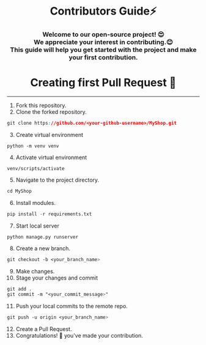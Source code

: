 <h1 align="center">Contributors Guide⚡ </h1>
<h3 align="center">Welcome to our open-source project! 😍<br> We appreciate your interest in contributing.😊 <br>This guide will help you get started with the project and make your first contribution.</h3>



<h1 align="center">Creating first Pull Request 🌟</h1>

---
1. Fork this repository.
2. Clone the forked repository.
```css
git clone https://github.com/<your-github-username>/MyShop.git
```
3. Create virtual environment
```
python -m venv venv
```
4. Activate virtual environment
```
venv/scripts/activate
```
5. Navigate to the project directory.
```py
cd MyShop
```
6. Install modules.
```py
pip install -r requirements.txt
```
7. Start local server
```
python manage.py runserver
```
8. Create a new branch.
```css
git checkout -b <your_branch_name>
```
9. Make changes.
10. Stage your changes and commit
```css
git add .
git commit -m "<your_commit_message>"
```
11. Push your local commits to the remote repo.
```css
git push -u origin <your_branch_name>
```
12. Create a Pull Request.
13. Congratulations! 🎉 you've made your contribution.